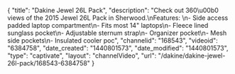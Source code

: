 {
    "title": "Dakine Jewel 26L Pack",
    "description": "Check out 360\u00b0 views of the 2015 Jewel 26L Pack in Sherwood.\nFeatures: \n- Side access padded laptop compartment\n- Fits most 14\" laptops\n- Fleece lined sunglass pocket\n- Adjustable sternum strap\n- Organizer pocket\n- Mesh side pockets\n- Insulated cooler poc",
    "channelid": "168543",
    "videoid": "6384758",
    "date_created": "1440801573",
    "date_modified": "1440801573",
    "type": "captivate",
    "layout": "channelVideo",
    "url": "\/dakine\/dakine-jewel-26l-pack\/168543-6384758"
}